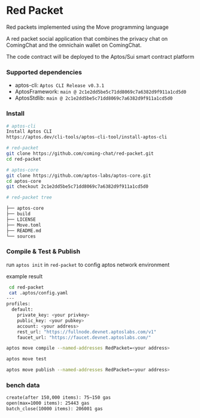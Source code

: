 # Red Packet
Red packets implemented using the Move programming language

A red packet social application that combines the privacy chat on ComingChat and the omnichain wallet on ComingChat.

The code contract will be deployed to the Aptos/Sui smart contract platform

### Supported dependencies
- aptos-cli: `Aptos CLI Release v0.3.1`
- AptosFramework: `main @ 2c1e2dd5be5c71dd8069c7a6382d9f911a1cd5d0`
- AptosStdlib: `main @ 2c1e2dd5be5c71dd8069c7a6382d9f911a1cd5d0`

### Install
```bash
# aptos-cli
Install Aptos CLI
https://aptos.dev/cli-tools/aptos-cli-tool/install-aptos-cli

# red-packet
git clone https://github.com/coming-chat/red-packet.git
cd red-packet

# aptos-core
git clone https://github.com/aptos-labs/aptos-core.git
cd aptos-core
git checkout 2c1e2dd5be5c71dd8069c7a6382d9f911a1cd5d0

# red-packet tree

├── aptos-core
├── build
├── LICENSE
├── Move.toml
├── README.md
└── sources
```

### Compile & Test & Publish
run `aptos init` in `red-packet` to config aptos network environment

example result
```bash
 cd red-packet
 cat .aptos/config.yaml 
---
profiles:
  default:
    private_key: <your privkey>
    public_key: <your pubkey>
    account: <your address>
    rest_url: "https://fullnode.devnet.aptoslabs.com/v1"
    faucet_url: "https://faucet.devnet.aptoslabs.com/"

```

```bash
aptos move compile --named-addresses RedPacket=<your address>

aptos move test

aptos move publish --named-addresses RedPacket=<your address>
```

### bench data
```txt
create(after 150,000 items): 75~150 gas
open(max=1000 items): 25443 gas
batch_close(10000 items): 206001 gas
```
